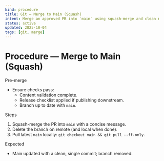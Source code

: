 ```yaml
---
kind: procedure
title: Git — Merge to Main (Squash)
intent: Merge an approved PR into `main` using squash-merge and clean messages
status: active
updated: 2025-10-04
tags: [git, merge]
---
```


# Procedure — Merge to Main (Squash)

Pre-merge
- Ensure checks pass:
  - Content validation complete.
  - Release checklist applied if publishing downstream.
  - Branch up to date with `main`.

Steps
1) Squash-merge the PR into `main` with a concise message.
2) Delete the branch on remote (and local when done).
3) Pull latest `main` locally: `git checkout main && git pull --ff-only`.

Expected
- Main updated with a clean, single commit; branch removed.

